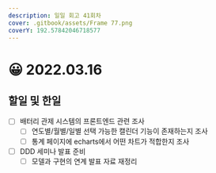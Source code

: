 ```yaml
---
description: 일일 회고 41회차
cover: .gitbook/assets/Frame 77.png
coverY: 192.57842046718577
---
```


# 😀 2022.03.16

## 할일 및 한일

* [ ] 배터리 관제 시스템의 프론트엔드 관련 조사
  * [ ] 연도별/월별/일별 선택 가능한 캘린더 기능이 존재하는지 조사
  * [ ] 통계 페이지에 echarts에서 어떤 차트가 적합한지 조사
* [ ] DDD 세미나 발표 준비
  * [ ] 모델과 구현의 연계 발표 자료 재정리
